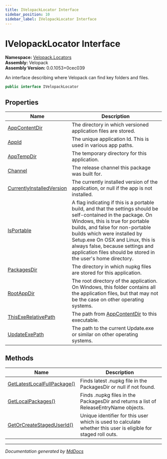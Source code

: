 ```yaml
---
title: IVelopackLocator Interface
sidebar_position: 10
sidebar_label: IVelopackLocator Interface
---
```

<!--  
  <auto-generated>   
    The contents of this file were generated by a tool.  
    Changes to this file may be list if the file is regenerated  
  </auto-generated>   
-->

# IVelopackLocator Interface

**Namespace:** [Velopack.Locators](../index.md)  
**Assembly:** Velopack  
**Assembly Version:** 0.0.1053+0cec039

An interface describing where Velopack can find key folders and files.

```csharp
public interface IVelopackLocator
```

## Properties

| Name                                                                 | Description                                                                                                                                                                                                                                                                                                                                                      |
| -------------------------------------------------------------------- | ---------------------------------------------------------------------------------------------------------------------------------------------------------------------------------------------------------------------------------------------------------------------------------------------------------------------------------------------------------------- |
| [AppContentDir](properties/AppContentDir.md)                         |  The directory in which versioned application files are stored.                                                                                                                                                                                                                                                                                                  |
| [AppId](properties/AppId.md)                                         |  The unique application Id. This is used in various app paths.                                                                                                                                                                                                                                                                                                   |
| [AppTempDir](properties/AppTempDir.md)                               |  The temporary directory for this application.                                                                                                                                                                                                                                                                                                                   |
| [Channel](properties/Channel.md)                                     |  The release channel this package was built for.                                                                                                                                                                                                                                                                                                                 |
| [CurrentlyInstalledVersion](properties/CurrentlyInstalledVersion.md) |  The currently installed version of the application, or null if the app is not installed.                                                                                                                                                                                                                                                                        |
| [IsPortable](properties/IsPortable.md)                               | A flag indicating if this is a portable build, and that the settings should be self\-contained in the package. On Windows, this is true for portable builds, and false for non\-portable builds which were installed by Setup.exe On OSX and Linux, this is always false, because settings and application files should be stored in the user's  home directory. |
| [PackagesDir](properties/PackagesDir.md)                             |  The directory in which nupkg files are stored for this application.                                                                                                                                                                                                                                                                                             |
| [RootAppDir](properties/RootAppDir.md)                               | The root directory of the application. On Windows, this folder contains all  the application files, but that may not be the case on other operating systems.                                                                                                                                                                                                     |
| [ThisExeRelativePath](properties/ThisExeRelativePath.md)             |  The path from [AppContentDir](properties/AppContentDir.md) to this executable.                                                                                                                                                                                                                                                                                  |
| [UpdateExePath](properties/UpdateExePath.md)                         |  The path to the current Update.exe or similar on other operating systems.                                                                                                                                                                                                                                                                                       |

## Methods

| Name                                                                | Description                                                                                                     |
| ------------------------------------------------------------------- | --------------------------------------------------------------------------------------------------------------- |
| [GetLatestLocalFullPackage()](methods/GetLatestLocalFullPackage.md) | Finds latest .nupkg file in the PackagesDir or null if not found.                                               |
| [GetLocalPackages()](methods/GetLocalPackages.md)                   | Finds .nupkg files in the PackagesDir and returns a list of ReleaseEntryName objects.                           |
| [GetOrCreateStagedUserId()](methods/GetOrCreateStagedUserId.md)     | Unique identifier for this user which is used to calculate whether this user is eligible for  staged roll outs. |

___

*Documentation generated by [MdDocs](https://github.com/ap0llo/mddocs)*
